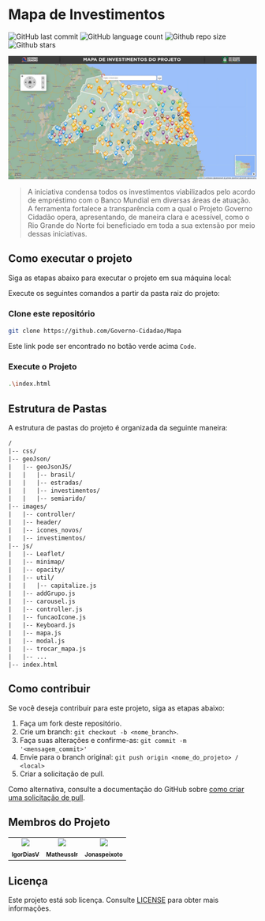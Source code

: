 # Mapa de Investimentos

<!-- Shields Exemplo, existem N diferentes shield em https://shields.io/ -->
![GitHub last commit](https://img.shields.io/github/last-commit/Governo-Cidadao/Mapa)
![GitHub language count](https://img.shields.io/github/languages/count/Governo-Cidadao/Mapa)
![Github repo size](https://img.shields.io/github/repo-size/Governo-Cidadao/Mapa)
![Github stars](https://img.shields.io/github/stars/Governo-Cidadao/Mapa)

![Capa do Projeto](https://raw.githubusercontent.com/Governo-Cidadao/Mapa/main/images/docs/mapa_final.jpg)

> A iniciativa condensa todos os investimentos viabilizados pelo acordo de empréstimo com o Banco Mundial em diversas áreas de atuação. A ferramenta fortalece a transparência com a qual o Projeto Governo Cidadão opera, apresentando, de maneira clara e acessível, como o Rio Grande do Norte foi beneficiado em toda a sua extensão por meio dessas iniciativas.

## Como executar o projeto

Siga as etapas abaixo para executar o projeto em sua máquina local:

Execute os seguintes comandos a partir da pasta raiz do projeto:

### Clone este repositório

```bash
git clone https://github.com/Governo-Cidadao/Mapa
```

Este link pode ser encontrado no botão verde acima `Code`.

### Execute o Projeto

```bash
.\index.html
```

## Estrutura de Pastas

A estrutura de pastas do projeto é organizada da seguinte maneira:

```text
/
|-- css/
|-- geoJson/
|   |-- geoJsonJS/
|   |   |-- brasil/
|   |   |-- estradas/
|   |   |-- investimentos/
|   |   |-- semiarido/
|-- images/
|   |-- controller/
|   |-- header/
|   |-- icones_novos/
|   |-- investimentos/
|-- js/
|   |-- Leaflet/
|   |-- minimap/
|   |-- opacity/
|   |-- util/
|   |   |-- capitalize.js
|   |-- addGrupo.js
|   |-- carousel.js
|   |-- controller.js
|   |-- funcaoIcone.js
|   |-- Keyboard.js
|   |-- mapa.js
|   |-- modal.js
|   |-- trocar_mapa.js
|   |-- ...
|-- index.html
```

## Como contribuir

Se você deseja contribuir para este projeto, siga as etapas abaixo:

1. Faça um fork deste repositório.
2. Crie um branch: `git checkout -b <nome_branch>`.
3. Faça suas alterações e confirme-as: `git commit -m '<mensagem_commit>'`
4. Envie para o branch original: `git push origin <nome_do_projeto> / <local>`
5. Criar a solicitação de pull.

Como alternativa, consulte a documentação do GitHub sobre [como criar uma solicitação de pull](https://help.github.com/en/github/collaborating-with-issues-and-pull-requests/creating-a-pull-request).

## Membros do Projeto

<table>
  <tr>
    <td align="center">
      <a href="https://github.com/IgorDiasV">
        <img src="https://github.com/IgorDiasV.png" width="100px">
        <br>
        <sub>
          <b>IgorDiasV</b>
        </sub>
      </a>
    </td>
    <td align="center">
      <a href="https://github.com/matheusslr">
        <img src="https://github.com/matheusslr.png" width="100px">
        <br>
        <sub>
          <b>Matheusslr</b>
        </sub>
      </a>
    </td>
    <td align="center">
      <a href="https://github.com/jonaspeixoto">
        <img src="https://github.com/jonaspeixoto.png" width="100px">
        <br>
        <sub>
          <b>Jonaspeixoto</b>
        </sub>
      </a>
    </td>
  </tr>
</table>

## Licença

Este projeto está sob licença. Consulte [LICENSE](LICENSE.md) para obter mais informações.
